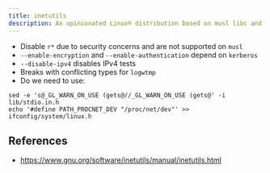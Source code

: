 ```yaml
---
title: inetutils
description: An opinionated Linux® distribution based on musl libc and toybox
---
```


- Disable `r*` due to security concerns and are not supported on `musl`
- `--enable-encryption` and `--enable-authentication` depend on `kerberos`
- `--disable-ipv4` disables IPv4 tests
- Breaks with conflicting types for `logwtmp`
- Do we need to use:
```
sed -e 's@_GL_WARN_ON_USE (gets@//_GL_WARN_ON_USE (gets@' -i lib/stdio.in.h
echo '#define PATH_PROCNET_DEV "/proc/net/dev"' >> ifconfig/system/linux.h
```

## References
- https://www.gnu.org/software/inetutils/manual/inetutils.html
